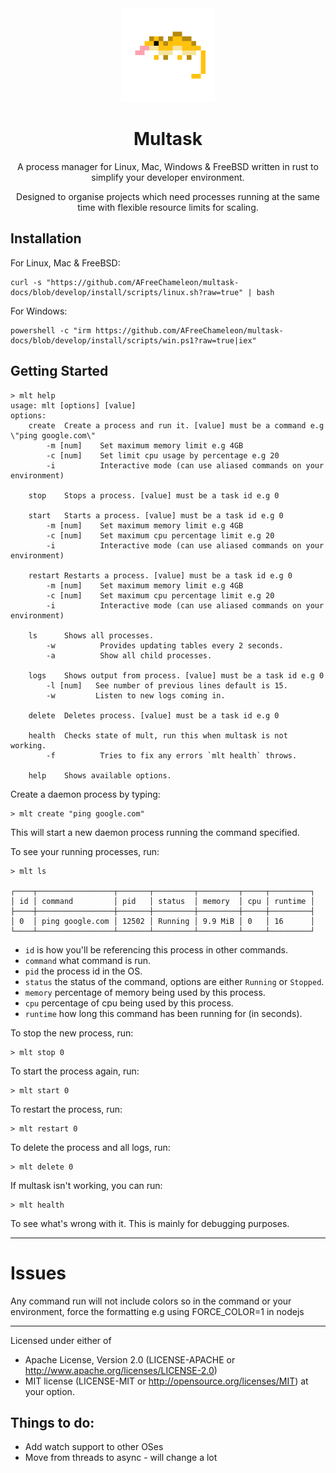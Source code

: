 <div align="center">
  <a href="https://afreechameleon.github.io/multask-docs/">
    <img src="https://github.com/afreechameleon/multask-docs/blob/develop/images/gecko.png?raw=true" alt="Logo" width="150" height="150">
  </a>

  <h1 align="center">Multask</h1>

  <p align="center">
    A process manager for Linux, Mac, Windows & FreeBSD written in rust to simplify your developer environment.
  </p>
  <p align="center">
    Designed to organise projects which need processes running at the same time with flexible resource limits for scaling.
  </p>
</div>

## Installation

For Linux, Mac & FreeBSD:
```
curl -s "https://github.com/AFreeChameleon/multask-docs/blob/develop/install/scripts/linux.sh?raw=true" | bash
```

For Windows:
```
powershell -c "irm https://github.com/AFreeChameleon/multask-docs/blob/develop/install/scripts/win.ps1?raw=true|iex"
```

## Getting Started

```
> mlt help
usage: mlt [options] [value]
options:
    create  Create a process and run it. [value] must be a command e.g \"ping google.com\"
        -m [num]    Set maximum memory limit e.g 4GB
        -c [num]    Set limit cpu usage by percentage e.g 20
        -i          Interactive mode (can use aliased commands on your environment)

    stop    Stops a process. [value] must be a task id e.g 0

    start   Starts a process. [value] must be a task id e.g 0
        -m [num]    Set maximum memory limit e.g 4GB
        -c [num]    Set maximum cpu percentage limit e.g 20
        -i          Interactive mode (can use aliased commands on your environment)

    restart Restarts a process. [value] must be a task id e.g 0
        -m [num]    Set maximum memory limit e.g 4GB
        -c [num]    Set maximum cpu percentage limit e.g 20
        -i          Interactive mode (can use aliased commands on your environment)

    ls      Shows all processes.
        -w          Provides updating tables every 2 seconds.
        -a          Show all child processes.

    logs    Shows output from process. [value] must be a task id e.g 0
        -l [num]   See number of previous lines default is 15.
        -w         Listen to new logs coming in.

    delete  Deletes process. [value] must be a task id e.g 0

    health  Checks state of mult, run this when multask is not working.
        -f          Tries to fix any errors `mlt health` throws.

    help    Shows available options.
```


Create a daemon process by typing:

```
> mlt create "ping google.com"
```

This will start a new daemon process running the command specified.

To see your running processes, run:
```
> mlt ls

┌────┬─────────────────┬───────┬─────────┬─────────┬─────┬─────────┐
│ id │ command         │ pid   │ status  │ memory  │ cpu │ runtime │
├────┼─────────────────┼───────┼─────────┼─────────┼─────┼─────────┤
│ 0  │ ping google.com │ 12502 │ Running │ 9.9 MiB │ 0   │ 16      │
└────┴─────────────────┴───────┴─────────┴─────────┴─────┴─────────┘
```

* `id` is how you'll be referencing this process in other commands.
* `command` what command is run.
* `pid` the process id in the OS.
* `status` the status of the command, options are either `Running` or `Stopped`.
* `memory` percentage of memory being used by this process.
* `cpu` percentage of cpu being used by this process.
* `runtime` how long this command has been running for (in seconds).

To stop the new process, run:

```
> mlt stop 0
```

To start the process again, run:

```
> mlt start 0
```

To restart the process, run:

```
> mlt restart 0
```

To delete the process and all logs, run:

```
> mlt delete 0
```

If multask isn't working, you can run:

```
> mlt health
```

To see what's wrong with it. This is mainly for debugging purposes.

---

# Issues

Any command run will not include colors so in the command or your environment, force the formatting e.g using FORCE_COLOR=1 in nodejs

---

Licensed under either of

* Apache License, Version 2.0 (LICENSE-APACHE or http://www.apache.org/licenses/LICENSE-2.0)
* MIT license (LICENSE-MIT or http://opensource.org/licenses/MIT) at your option.

## Things to do:
* Add watch support to other OSes
* Move from threads to async - will change a lot
